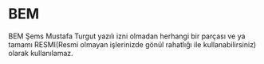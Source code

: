 # BEM
BEM
Şems Mustafa Turgut yazılı izni olmadan herhangi bir parçası ve ya tamamı RESMI(Resmi olmayan işlerinizde gönül rahatlığı ile kullanabilirsiniz) olarak kullanılamaz. 
